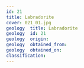 ```yaml
---
id: 21 
title: Labradorite
cover: 021_01.jpg
geology  title: Labradorite
geology  id: 21
geology  origin: 
geology  obtained_from: 
geology  obtained_on: 
classification:
---
```

